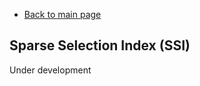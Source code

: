 * [Back to main page](https://github.com/MarcooLopez/SFSI/blob/master/README.md)

## Sparse Selection Index (SSI)

Under development
